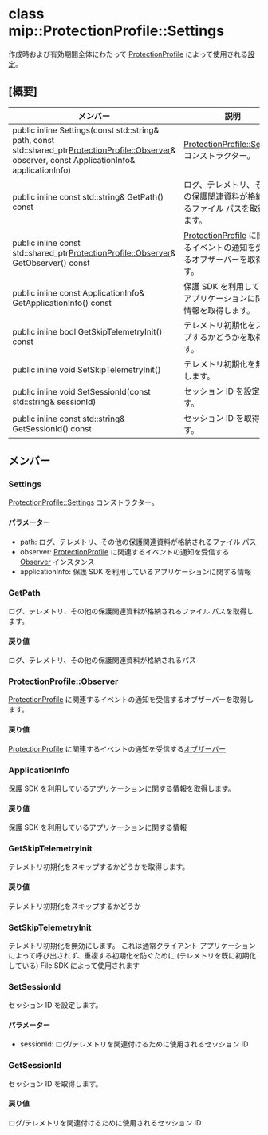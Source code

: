 # <a name="class-mipprotectionprofilesettings"></a>class mip::ProtectionProfile::Settings 
作成時および有効期間全体にわたって [ProtectionProfile](#classmip_1_1_protection_profile) によって使用される[設定](#classmip_1_1_protection_profile_1_1_settings)。
  
## <a name="summary"></a>[概要]
 メンバー                        | 説明                                
--------------------------------|---------------------------------------------
public inline Settings(const std::string& path, const std::shared_ptr<ProtectionProfile::Observer>& observer, const ApplicationInfo& applicationInfo)  |  [ProtectionProfile::Settings](#classmip_1_1_protection_profile_1_1_settings) コンストラクター。
public inline const std::string& GetPath() const  |  ログ、テレメトリ、その他の保護関連資料が格納されるファイル パスを取得します。
public inline const std::shared_ptr<ProtectionProfile::Observer>& GetObserver() const  |  [ProtectionProfile](#classmip_1_1_protection_profile) に関連するイベントの通知を受信するオブザーバーを取得します。
public inline const ApplicationInfo& GetApplicationInfo() const  |  保護 SDK を利用しているアプリケーションに関する情報を取得します。
public inline bool GetSkipTelemetryInit() const  |  テレメトリ初期化をスキップするかどうかを取得します。
public inline void SetSkipTelemetryInit()  |  テレメトリ初期化を無効にします。
public inline void SetSessionId(const std::string& sessionId)  |  セッション ID を設定します。
public inline const std::string& GetSessionId() const  |  セッション ID を取得します。
  
## <a name="members"></a>メンバー
  
### <a name="settings"></a>Settings
[ProtectionProfile::Settings](#classmip_1_1_protection_profile_1_1_settings) コンストラクター。
  
#### <a name="parameters"></a>パラメーター
* path: ログ、テレメトリ、その他の保護関連資料が格納されるファイル パス 
* observer: [ProtectionProfile](#classmip_1_1_protection_profile) に関連するイベントの通知を受信する [Observer](#classmip_1_1_protection_profile_1_1_observer) インスタンス
* applicationInfo: 保護 SDK を利用しているアプリケーションに関する情報
  
### <a name="getpath"></a>GetPath
ログ、テレメトリ、その他の保護関連資料が格納されるファイル パスを取得します。
  
#### <a name="returns"></a>戻り値
ログ、テレメトリ、その他の保護関連資料が格納されるパス
  
### <a name="protectionprofileobserver"></a>ProtectionProfile::Observer
[ProtectionProfile](#classmip_1_1_protection_profile) に関連するイベントの通知を受信するオブザーバーを取得します。
  
#### <a name="returns"></a>戻り値
[ProtectionProfile](#classmip_1_1_protection_profile) に関連するイベントの通知を受信する[オブザーバー](#classmip_1_1_protection_profile_1_1_observer)
  
### <a name="applicationinfo"></a>ApplicationInfo
保護 SDK を利用しているアプリケーションに関する情報を取得します。
  
#### <a name="returns"></a>戻り値
保護 SDK を利用しているアプリケーションに関する情報
  
### <a name="getskiptelemetryinit"></a>GetSkipTelemetryInit
テレメトリ初期化をスキップするかどうかを取得します。
  
#### <a name="returns"></a>戻り値
テレメトリ初期化をスキップするかどうか
  
### <a name="setskiptelemetryinit"></a>SetSkipTelemetryInit
テレメトリ初期化を無効にします。
これは通常クライアント アプリケーションによって呼び出されず、重複する初期化を防ぐために (テレメトリを既に初期化している) File SDK によって使用されます
  
### <a name="setsessionid"></a>SetSessionId
セッション ID を設定します。
  
#### <a name="parameters"></a>パラメーター
* sessionId: ログ/テレメトリを関連付けるために使用されるセッション ID
  
### <a name="getsessionid"></a>GetSessionId
セッション ID を取得します。
  
#### <a name="returns"></a>戻り値
ログ/テレメトリを関連付けるために使用されるセッション ID